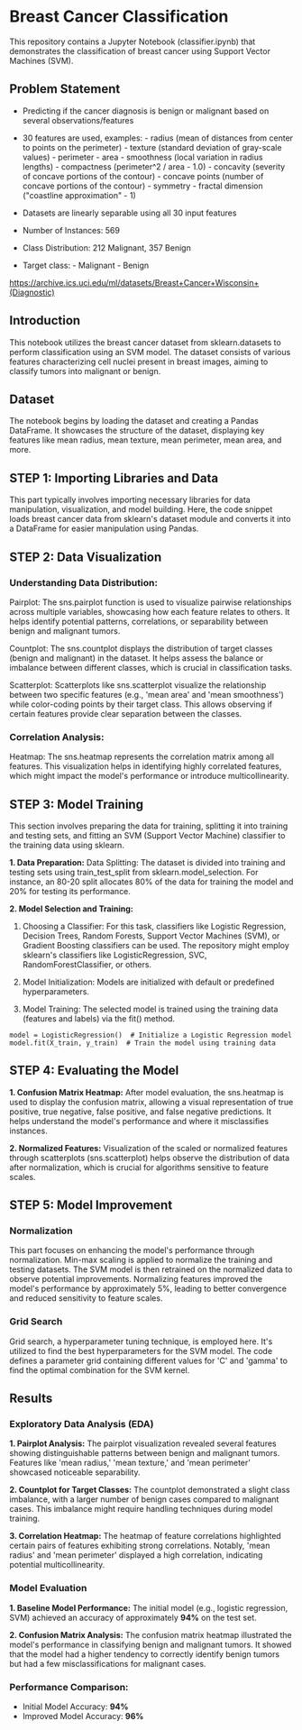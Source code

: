 # Breast Cancer Classification

This repository contains a Jupyter Notebook (classifier.ipynb) that demonstrates the classification of breast cancer using Support Vector Machines (SVM).

## Problem Statement
- Predicting if the cancer diagnosis is benign or malignant based on several observations/features 
- 30 features are used, examples:
        - radius (mean of distances from center to points on the perimeter)
        - texture (standard deviation of gray-scale values)
        - perimeter
        - area
        - smoothness (local variation in radius lengths)
        - compactness (perimeter^2 / area - 1.0)
        - concavity (severity of concave portions of the contour)
        - concave points (number of concave portions of the contour)
        - symmetry 
        - fractal dimension ("coastline approximation" - 1)

- Datasets are linearly separable using all 30 input features
- Number of Instances: 569
- Class Distribution: 212 Malignant, 357 Benign
- Target class:
         - Malignant
         - Benign


https://archive.ics.uci.edu/ml/datasets/Breast+Cancer+Wisconsin+(Diagnostic)

## Introduction
This notebook utilizes the breast cancer dataset from sklearn.datasets to perform classification using an SVM model. The dataset consists of various features characterizing cell nuclei present in breast images, aiming to classify tumors into malignant or benign.

## Dataset
The notebook begins by loading the dataset and creating a Pandas DataFrame. It showcases the structure of the dataset, displaying key features like mean radius, mean texture, mean perimeter, mean area, and more.

## STEP 1: Importing Libraries and Data
This part typically involves importing necessary libraries for data manipulation, visualization, and model building. Here, the code snippet loads breast cancer data from sklearn's dataset module and converts it into a DataFrame for easier manipulation using Pandas.

## STEP 2: Data Visualization
### Understanding Data Distribution:
Pairplot: The sns.pairplot function is used to visualize pairwise relationships across multiple variables, showcasing how each feature relates to others. It helps identify potential patterns, correlations, or separability between benign and malignant tumors.

Countplot: The sns.countplot displays the distribution of target classes (benign and malignant) in the dataset. It helps assess the balance or imbalance between different classes, which is crucial in classification tasks.

Scatterplot: Scatterplots like sns.scatterplot visualize the relationship between two specific features (e.g., 'mean area' and 'mean smoothness') while color-coding points by their target class. This allows observing if certain features provide clear separation between the classes.

### Correlation Analysis:
Heatmap: The sns.heatmap represents the correlation matrix among all features. This visualization helps in identifying highly correlated features, which might impact the model's performance or introduce multicollinearity.

## STEP 3: Model Training
This section involves preparing the data for training, splitting it into training and testing sets, and fitting an SVM (Support Vector Machine) classifier to the training data using sklearn.

**1. Data Preparation:**
Data Splitting: The dataset is divided into training and testing sets using train_test_split from sklearn.model_selection. For instance, an 80-20 split allocates 80% of the data for training the model and 20% for testing its performance.

**2. Model Selection and Training:**
1. Choosing a Classifier: For this task, classifiers like Logistic Regression, Decision Trees, Random Forests, Support Vector Machines (SVM), or Gradient Boosting classifiers can be used. The repository might employ sklearn's classifiers like LogisticRegression, SVC, RandomForestClassifier, or others.

2. Model Initialization: Models are initialized with default or predefined hyperparameters.

3. Model Training: The selected model is trained using the training data (features and labels) via the fit() method.
```
model = LogisticRegression()  # Initialize a Logistic Regression model
model.fit(X_train, y_train)  # Train the model using training data
```

## STEP 4: Evaluating the Model
**1. Confusion Matrix Heatmap:** After model evaluation, the sns.heatmap is used to display the confusion matrix, allowing a visual representation of true positive, true negative, false positive, and false negative predictions. It helps understand the model's performance and where it misclassifies instances.

**2. Normalized Features:** Visualization of the scaled or normalized features through scatterplots (sns.scatterplot) helps observe the distribution of data after normalization, which is crucial for algorithms sensitive to feature scales.

## STEP 5: Model Improvement
### Normalization
This part focuses on enhancing the model's performance through normalization. Min-max scaling is applied to normalize the training and testing datasets. The SVM model is then retrained on the normalized data to observe potential improvements. Normalizing features improved the model's performance by approximately 5%, leading to better convergence and reduced sensitivity to feature scales.

### Grid Search
Grid search, a hyperparameter tuning technique, is employed here. It's utilized to find the best hyperparameters for the SVM model. The code defines a parameter grid containing different values for 'C' and 'gamma' to find the optimal combination for the SVM kernel.

## Results
### Exploratory Data Analysis (EDA)
**1. Pairplot Analysis:** The pairplot visualization revealed several features showing distinguishable patterns between benign and malignant tumors. Features like 'mean radius,' 'mean texture,' and 'mean perimeter' showcased noticeable separability.

**2. Countplot for Target Classes:** The countplot demonstrated a slight class imbalance, with a larger number of benign cases compared to malignant cases. This imbalance might require handling techniques during model training.

**3. Correlation Heatmap:** The heatmap of feature correlations highlighted certain pairs of features exhibiting strong correlations. Notably, 'mean radius' and 'mean perimeter' displayed a high correlation, indicating potential multicollinearity.

### Model Evaluation
**1. Baseline Model Performance:** The initial model (e.g., logistic regression, SVM) achieved an accuracy of approximately **94%** on the test set.

**2. Confusion Matrix Analysis:** The confusion matrix heatmap illustrated the model's performance in classifying benign and malignant tumors. It showed that the model had a higher tendency to correctly identify benign tumors but had a few misclassifications for malignant cases.

### Performance Comparison:
- Initial Model Accuracy: **94%**
- Improved Model Accuracy: **96%**
